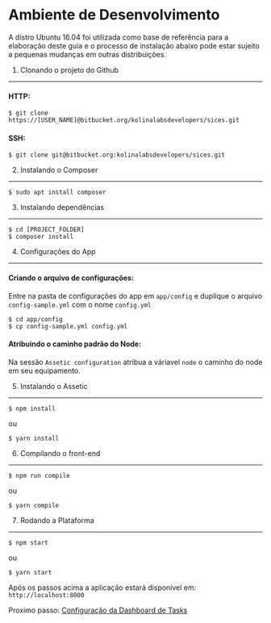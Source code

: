 Ambiente de Desenvolvimento
===========================

A distro Ubuntu 16.04 foi utilizada como base de referência para
a elaboração deste guia e o processo de instalação abaixo pode
estar sujeito a pequenas mudanças em outras distribuições.


1. Clonando o projeto do Github
-------------------------------

#### HTTP:
```
$ git clone https://[USER_NAME]@bitbucket.org/kolinalabsdevelopers/sices.git
```
#### SSH:
```
$ git clone git@bitbucket.org:kolinalabsdevelopers/sices.git
```


2. Instalando o Composer
------------------------

```
$ sudo apt install composer
```


3. Instalando dependências
--------------------------

```
$ cd [PROJECT_FOLDER]
$ composer install
```


4. Configurações do App
-----------------------

#### Criando o arquivo de configurações:

Entre na pasta de configurações do app em `app/config` e
duplique o arquivo `config-sample.yml` com o nome `config.yml`

```
$ cd app/config
$ cp config-sample.yml config.yml
```

#### Atribuindo o caminho padrão do Node:

Na sessão `Assetic configuration` atribua a váriavel
`node` o caminho do node em seu equipamento.


5. Instalando o Assetic
-----------------------

```
$ npm install
```
ou
```
$ yarn install
```


6. Compilando o front-end
-------------------------

```
$ npm run compile
```
ou
```
$ yarn compile
```


7. Rodando a Plataforma
-----------------------

```
$ npm start
```
ou
```
$ yarn start
```


Após os passos acima a aplicação estará disponível em: `http://localhost:8000`


Proximo passo: [Configuração da Dashboard de Tasks](dashboard.md)
